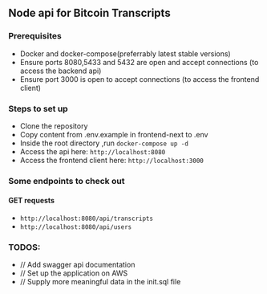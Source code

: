 ## Node api for Bitcoin Transcripts

### Prerequisites

- Docker and docker-compose(preferrably latest stable versions)
- Ensure ports 8080,5433 and 5432 are open and accept connections (to access the backend api)
- Ensure port 3000 is open to accept connections (to access the frontend client)
    
### Steps to set up

- Clone the repository
- Copy content from .env.example in frontend-next to .env
- Inside the root directory ,run `docker-compose up -d`
- Access the api here: `http://localhost:8080`
- Access the frontend client here: `http://localhost:3000`

### Some endpoints to check out 

#### GET requests

-   `http://localhost:8080/api/transcripts`
-   `http://localhost:8080/api/users`

### TODOS:
- // Add swagger api documentation
- // Set up the application on AWS
- // Supply more meaningful data in the init.sql file

